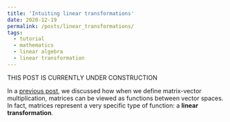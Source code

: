 ```yaml
---
title: 'Intuiting linear transformations'
date: 2020-12-19
permalink: /posts/linear_transformations/
tags:
  - tutorial
  - mathematics
  - linear algebra
  - linear transformation
---
```


THIS POST IS CURRENTLY UNDER CONSTRUCTION

In a [previous post](), we discussed how when we define matrix-vector multiplication, matrices can be viewed as functions between vector spaces. In fact, matrices represent a very specific type of function: a **linear transformation**.
